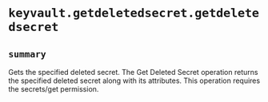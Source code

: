 # `keyvault.getdeletedsecret.getdeletedsecret`

## `summary`
Gets the specified deleted secret. The Get Deleted Secret operation returns the specified deleted secret along with its attributes. This operation requires the secrets/get permission.


